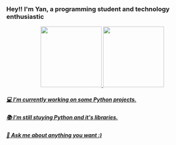 ### Hey!! I'm Yan, a programming student and technology enthusiastic

<div align="center">
  <a href="https://github.com/yangerhardt">
  <img height="160em" src="https://github-readme-stats.vercel.app/api?username=yangerhardt&show_icons=true&theme=gruvbox&include_all_commits=true&count_private=true"/>
  <img height="160em" src="https://github-readme-stats.vercel.app/api/top-langs/?username=yangerhardt&layout=compact&langs_count=7&theme=gruvbox"/>
</div>
  
##### 💻 I’m currently working on some *Python* projects.
##### 📚 I’m still stuying *Python* and it's libraries.
##### 💬 Ask me about anything you want :)
